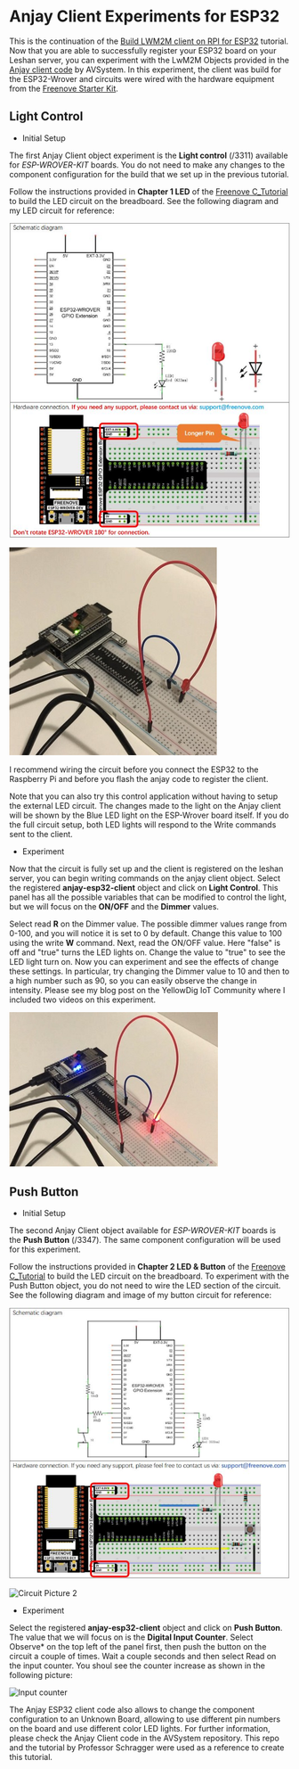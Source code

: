 # Anjay Client Experiments for ESP32

This is the continuation of the [Build LWM2M client on RPI for ESP32](https://github.com/HectorGBoissier/CSC8566_IOT_Fall2022/blob/Anjay-leshan/Anjay_Leshan_Client/Build_Anjay_Client.md) tutorial. 
Now that you are able to successfully register your ESP32 board on your Leshan server, you can experiment with the LwM2M Objects provided in the [Anjay client code](https://github.com/AVSystem/Anjay-esp32-client) by AVSystem.
In this experiment, the client was build for the ESP32-Wrover and circuits were wired with the hardware equipment from the [Freenove Starter Kit](https://github.com/Freenove/Freenove_Ultimate_Starter_Kit_for_ESP32). 

## Light Control

- Initial Setup

The first Anjay Client object experiment is the **Light control** (/3311) available for *ESP-WROVER-KIT* boards. 
You do not need to make any changes to the component configuration for the build that we set up in the previous tutorial.

Follow the instructions provided in **Chapter 1 LED** of the [Freenove C_Tutorial](https://github.com/Freenove/Freenove_Ultimate_Starter_Kit_for_ESP32/blob/master/C/C_Tutorial.pdf) to build the LED circuit on the breadboard. See the following diagram and my LED circuit for reference:

![Diagram Picture](https://github.com/HectorGBoissier/CSC8566_IOT_Fall2022/blob/Anjay-leshan/Anjay_Leshan_Client/Images/7-LED-diagram.JPG)

![Circuit Picture](https://github.com/HectorGBoissier/CSC8566_IOT_Fall2022/blob/Anjay-leshan/Anjay_Leshan_Client/Images/8-LED-circuit.jpg)

I recommend wiring the circuit before you connect the ESP32 to the Raspberry Pi and before you flash the anjay code to register the client. 

Note that you can also try this control application without having to setup the external LED circuit. The changes made to the light on the Anjay client will be shown by the Blue LED light on the ESP-Wrover board itself. If you do the full circuit setup, both LED lights will respond to the Write commands sent to the client.  

- Experiment

Now that the circuit is fully set up and the client is registered on the leshan server, you can begin writing commands on the anjay client object.
Select the registered **anjay-esp32-client** object and click on **Light Control**. This panel has all the possible variables that can be modified to control the light, but we will focus on the **ON/OFF** and the **Dimmer** values.

Select read **R** on the Dimmer value. The possible dimmer values range from 0-100, and you will notice it is set to 0 by default. Change this value to 100 using the write **W** command. 
Next, read the ON/OFF value. Here "false" is off and "true" turns the LED lights on. Change the value to "true" to see the LED light turn on. 
Now you can experiment and see the effects of change these settings. In particular, try changing the Dimmer value to 10 and then to a high number such as 90, so you can easily observe the change in intensity.
Please see my blog post on the YellowDig IoT Community where I included two videos on this experiment. 

![Circuit LED On](https://github.com/HectorGBoissier/CSC8566_IOT_Fall2022/blob/Anjay-leshan/Anjay_Leshan_Client/Images/9-LED-circuit-ON.jpg)

## Push Button 

- Initial Setup

The second Anjay Client object available for *ESP-WROVER-KIT* boards is the **Push Button** (/3347).
The same component configuration will be used for this experiment.

Follow the instructions provided in **Chapter 2 LED & Button** of the [Freenove C_Tutorial](https://github.com/Freenove/Freenove_Ultimate_Starter_Kit_for_ESP32/blob/master/C/C_Tutorial.pdf) to build the LED circuit on the breadboard. To experiment with the Push Button object, you do not need to wire the LED section of the circuit. 
See the following diagram and image of my button circuit for reference:

![Diagram Picture 2](https://github.com/HectorGBoissier/CSC8566_IOT_Fall2022/blob/Anjay-leshan/Anjay_Leshan_Client/Images/10-Button-diagram.JPG)

![Circuit Picture 2]()

- Experiment

Select the registered **anjay-esp32-client** object and click on **Push Button**. The value that we will focus on is the **Digital Input Counter**.
Select Observe* on the top left of the panel first, then push the button on the circuit a couple of times. Wait a couple seconds and then select Read on the input counter. You shoul see the counter increase as shown in the following picture:

![Input counter]()

The Anjay ESP32 client code also allows to change the component configuration to an Unknown Board, allowing to use different pin numbers on the board and use different color LED lights. 
For further information, please check the Anjay Client code in the AVSystem repository. This repo and the tutorial by Professor Schragger were used as a reference to create this tutorial.


